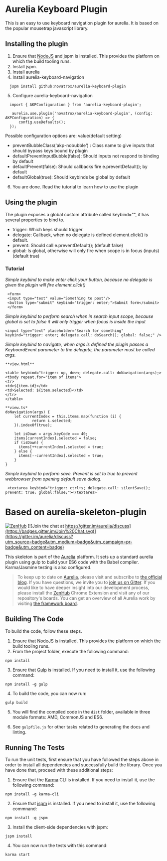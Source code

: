 # Aurelia Keyboard Plugin
This is an easy to use keyboard navigation plugin for aurelia. It is based on the popular mousetrap javascript library.

## Installing the plugin
1. Ensure that [NodeJS](http://nodejs.org/) and jspm is installed. This provides the platform on which the build tooling runs.
2. Install jspm.
3. Install aurelia
4. Install aurelia-keyboard-navigation
```shell
  jspm install github:novatrox/aurelia-keyboard-plugin
```

5. Configure aurelia-keyboard-navigation

```shell
  import { AKPConfiguration } from 'aurelia-keyboard-plugin';

   aurelia.use.plugin('novatrox/aurelia-keyboard-plugin', (config: AKPConfiguration) => {
      config.useDefaults();
  });
```
Possible configuration options are: value(default setting)
* preventBubbleClass('akp-nobubble') : Class name to give inputs that should bypass keys bound by plugin
*	defaultPreventInputBubble(false): Should inputs not respond to binding by default
*	defaultPrevent(false): Should callbacks fire e.preventDefault(); by default
*	defaultGlobal(true): Should keybinds be global by default

6. You are done. Read the tutorial to learn how to use the plugin


## Using the plugin
The plugin exposes a global custom attribute called keybind="", it has several properties to bind to. 
* trigger: Which keys should trigger
* delegate: Callback, when no delegate is defined element.click() is default.
* prevent: Should call e.preventDefault(); (default false)
* global: Is global, otherwise will only fire when scope is in focus (inputs) (default true)


### Tutorial

*Simple keybind to make enter click your button, because no delegate is given the plugin will fire element.click()*
```shell
 <form>
 <input type="text" value="Something to post"/>
 <button type="submit" keybind="trigger: enter;">Submit form</submit>
 </form>
```


*Simple keybind to perform search when in search input scope, because global is set to false it will only trigger when focus is inside the input*

```shell
<input type="text" placeholder="Search for something" keybind="trigger: enter; delegate.call: doSearch(); global: false;" />
```

*Simple keybind to navigate, when args is defined the plugin passes a KeyboardEvent parameter to the delegate, the parameter must be called args.*

```shell
**view.html**

<table keybind="trigger: up, down; delegate.call: doNavigation(args);>
<tbody repeat.for="item of items">
<tr>
<td>${item.id}</td>
<td>Selected: ${item.selected}</td>
</tr>
</table>

**view.ts*
doNavigation(args) {
    let currentIndex = this.items.map(function (i) {
            return i.selected;
    }).indexOf(true);
    
    let isDown = args.keyCode === 40;
    items[currentIndex].selected = false;
    if (isDown) {
      items[++currentIndex].selected = true;
    } else {
      items[--currentIndex].selected = true;
    }
}

```

*Simple keybind to perform save. Prevent is set to true to prevent webbrowser from opening default save dialog.*
```shell
 <textarea keybind="trigger: ctrl+s; delegate.call: silentSave(); prevent: true; global:false;"></textarea>
```






# Based on aurelia-skeleton-plugin

[![ZenHub](https://raw.githubusercontent.com/ZenHubIO/support/master/zenhub-badge.png)](https://zenhub.io)
[![Join the chat at https://gitter.im/aurelia/discuss](https://badges.gitter.im/Join%20Chat.svg)](https://gitter.im/aurelia/discuss?utm_source=badge&utm_medium=badge&utm_campaign=pr-badge&utm_content=badge)

This skeleton is part of the [Aurelia](http://www.aurelia.io/) platform. It sets up a standard aurelia plugin using gulp to build your ES6 code with the Babel compiler. Karma/Jasmine testing is also configured.

> To keep up to date on [Aurelia](http://www.aurelia.io/), please visit and subscribe to [the official blog](http://blog.durandal.io/). If you have questions, we invite you to [join us on Gitter](https://gitter.im/aurelia/discuss). If you would like to have deeper insight into our development process, please install the [ZenHub](https://zenhub.io) Chrome Extension and visit any of our repository's boards. You can get an overview of all Aurelia work by visiting [the framework board](https://github.com/aurelia/framework#boards).

## Building The Code

To build the code, follow these steps.

1. Ensure that [NodeJS](http://nodejs.org/) is installed. This provides the platform on which the build tooling runs.
2. From the project folder, execute the following command:

  ```shell
  npm install
  ```
3. Ensure that [Gulp](http://gulpjs.com/) is installed. If you need to install it, use the following command:

  ```shell
  npm install -g gulp
  ```
4. To build the code, you can now run:

  ```shell
  gulp build
  ```
5. You will find the compiled code in the `dist` folder, available in three module formats: AMD, CommonJS and ES6.

6. See `gulpfile.js` for other tasks related to generating the docs and linting.

## Running The Tests

To run the unit tests, first ensure that you have followed the steps above in order to install all dependencies and successfully build the library. Once you have done that, proceed with these additional steps:

1. Ensure that the [Karma](http://karma-runner.github.io/) CLI is installed. If you need to install it, use the following command:

  ```shell
  npm install -g karma-cli
  ```
2. Ensure that [jspm](http://jspm.io/) is installed. If you need to install it, use the following commnand:

  ```shell
  npm install -g jspm
  ```
3. Install the client-side dependencies with jspm:

  ```shell
  jspm install
  ```

4. You can now run the tests with this command:

  ```shell
  karma start
  ```
